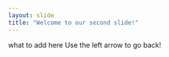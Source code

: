 ```yaml
---
layout: slide
title: "Welcome to our second slide!"
---
```

what to add here 
Use the left arrow to go back!
